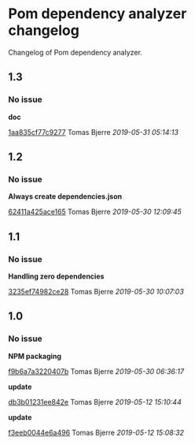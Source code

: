 
 # Pom dependency analyzer changelog

Changelog of Pom dependency analyzer.

## 1.3
### No issue

**doc**


[1aa835cf77c9277](https://github.com/tomasbjerre/pom-dependency-analyzer/commit/1aa835cf77c9277) Tomas Bjerre *2019-05-31 05:14:13*


## 1.2
### No issue

**Always create dependencies.json**


[62411a425ace165](https://github.com/tomasbjerre/pom-dependency-analyzer/commit/62411a425ace165) Tomas Bjerre *2019-05-30 12:09:45*


## 1.1
### No issue

**Handling zero dependencies**


[3235ef74982ce28](https://github.com/tomasbjerre/pom-dependency-analyzer/commit/3235ef74982ce28) Tomas Bjerre *2019-05-30 10:07:03*


## 1.0
### No issue

**NPM packaging**


[f9b6a7a3220407b](https://github.com/tomasbjerre/pom-dependency-analyzer/commit/f9b6a7a3220407b) Tomas Bjerre *2019-05-30 06:36:17*

**update**


[db3b01231ee842e](https://github.com/tomasbjerre/pom-dependency-analyzer/commit/db3b01231ee842e) Tomas Bjerre *2019-05-12 15:10:44*

**update**


[f3eeb0044e6a496](https://github.com/tomasbjerre/pom-dependency-analyzer/commit/f3eeb0044e6a496) Tomas Bjerre *2019-05-12 15:08:32*


 
